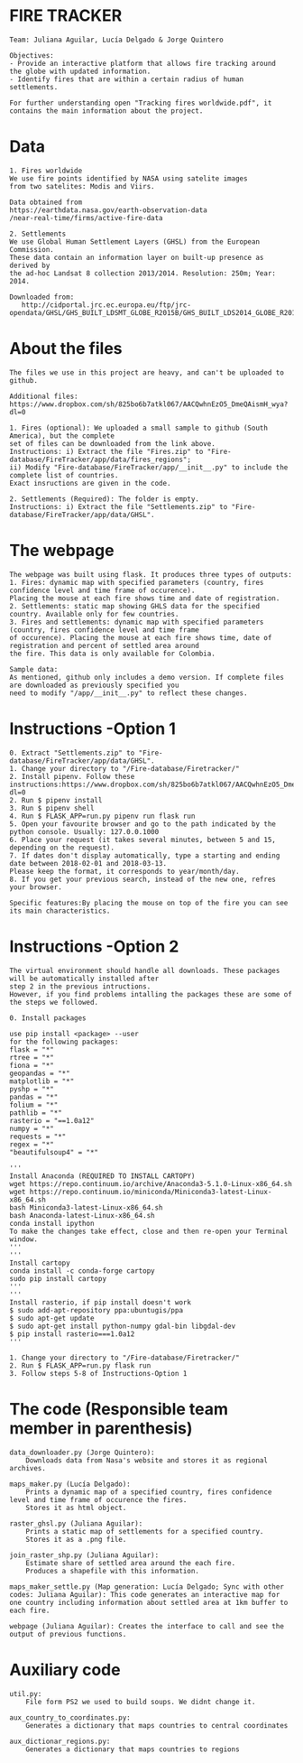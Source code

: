 # FIRE TRACKER

	Team: Juliana Aguilar, Lucía Delgado & Jorge Quintero

	Objectives: 
	- Provide an interactive platform that allows fire tracking around
	the globe with updated information.
	- Identify fires that are within a certain radius of human
	settlements.

	For further understanding open "Tracking fires worldwide.pdf", it contains the main information about the project.  

# Data
	1. Fires worldwide
	We use fire points identified by NASA using satelite images
	from two satelites: Modis and Viirs.

	Data obtained from 
	https://earthdata.nasa.gov/earth-observation-data
	/near-real-time/firms/active-fire-data
	
	2. Settlements
	We use Global Human Settlement Layers (GHSL) from the European Commission. 
	These data contain an information layer on built-up presence as derived by 
	the ad-hoc Landsat 8 collection 2013/2014. Resolution: 250m; Year: 2014.

	Downloaded from: 
	   http://cidportal.jrc.ec.europa.eu/ftp/jrc-opendata/GHSL/GHS_BUILT_LDSMT_GLOBE_R2015B/GHS_BUILT_LDS2014_GLOBE_R2016A_54009_250/

	
# About the files
	The files we use in this project are heavy, and can't be uploaded to github.
	
	Additional files: https://www.dropbox.com/sh/825bo6b7atkl067/AACQwhnEzO5_DmeQAismH_wya?dl=0 

	1. Fires (optional): We uploaded a small sample to github (South America), but the complete 
	set of files can be downloaded from the link above. 
	Instructions: i) Extract the file "Fires.zip" to "Fire-database/FireTracker/app/data/fires_regions"; 
	ii) Modify "Fire-database/FireTracker/app/__init__.py" to include the complete list of countries. 
	Exact insructions are given in the code.
	
	2. Settlements (Required): The folder is empty.
	Instructions: i) Extract the file "Settlements.zip" to "Fire-database/FireTracker/app/data/GHSL".
	

# The webpage
	The webpage was built using flask. It produces three types of outputs:
	1. Fires: dynamic map with specified parameters (country, fires confidence level and time frame of occurence). 
	Placing the mouse at each fire shows time and date of registration.
	2. Settlements: static map showing GHLS data for the specified country. Available only for few countries.
	3. Fires and settlements: dynamic map with specified parameters (country, fires confidence level and time frame 
	of occurence). Placing the mouse at each fire shows time, date of registration and percent of settled area around 
	the fire. This data is only available for Colombia.
	
	Sample data: 
	As mentioned, github only includes a demo version. If complete files are downloaded as previously specified you 
	need to modify "/app/__init__.py" to reflect these changes.
	
# Instructions -Option 1
	0. Extract "Settlements.zip" to "Fire-database/FireTracker/app/data/GHSL".
	1. Change your directory to "/Fire-database/Firetracker/" 
	2. Install pipenv. Follow these instructions:https://www.dropbox.com/sh/825bo6b7atkl067/AACQwhnEzO5_DmeQAismH_wya?dl=0 
	2. Run $ pipenv install
	3. Run $ pipenv shell
	4. Run $ FLASK_APP=run.py pipenv run flask run
	5. Open your favourite browser and go to the path indicated by the python console. Usually: 127.0.0.1000
	6. Place your request (it takes several minutes, between 5 and 15, depending on the request).
	7. If dates don't display automatically, type a starting and ending date between 2018-02-01 and 2018-03-13. 
	Please keep the format, it corresponds to year/month/day.
	8. If you get your previous search, instead of the new one, refres your browser.
	
	Specific features:By placing the mouse on top of the fire you can see its main characteristics.

# Instructions -Option 2
	The virtual environment should handle all downloads. These packages will be automatically installed after 
	step 2 in the previous intructions. 
	However, if you find problems intalling the packages these are some of the steps we followed. 
	
	0. Install packages
	
	use pip install <package> --user 
	for the following packages:
	flask = "*"
	rtree = "*"
	fiona = "*"
	geopandas = "*"
	matplotlib = "*"
	pyshp = "*"
	pandas = "*"
	folium = "*"
	pathlib = "*"
	rasterio = "==1.0a12"
	numpy = "*"
	requests = "*"
	regex = "*"
	"beautifulsoup4" = "*"

	'''
	Install Anaconda (REQUIRED TO INSTALL CARTOPY)
	wget https://repo.continuum.io/archive/Anaconda3-5.1.0-Linux-x86_64.sh
	wget https://repo.continuum.io/miniconda/Miniconda3-latest-Linux-x86_64.sh
	bash Miniconda3-latest-Linux-x86_64.sh
	bash Anaconda-latest-Linux-x86_64.sh
	conda install ipython
	To make the changes take effect, close and then re-open your Terminal window.
	'''
	'''
	Install cartopy
	conda install -c conda-forge cartopy
	sudo pip install cartopy
	'''
	'''
	Install rasterio, if pip install doesn't work
	$ sudo add-apt-repository ppa:ubuntugis/ppa
	$ sudo apt-get update
	$ sudo apt-get install python-numpy gdal-bin libgdal-dev
	$ pip install rasterio===1.0a12
	'''
	
	1. Change your directory to "/Fire-database/Firetracker/"
	2. Run $ FLASK_APP=run.py flask run
	3. Follow steps 5-8 of Instructions-Option 1
	
# The code (Responsible team member in parenthesis)

	data_downloader.py (Jorge Quintero):
		Downloads data from Nasa's website and stores it as regional archives.

	maps_maker.py (Lucía Delgado): 
		Prints a dynamic map of a specified country, fires confidence level and time frame of occurence the fires. 
		Stores it as html object.
	
	raster_ghsl.py (Juliana Aguilar):
		Prints a static map of settlements for a specified country.
		Stores it as a .png file.
	
	join_raster_shp.py (Juliana Aguilar):
		Estimate share of settled area around the each fire.
		Produces a shapefile with this information.
	
	maps_maker_settle.py (Map generation: Lucía Delgado; Sync with other codes: Juliana Aguilar): This code generates an interactive map for one country including information about settled area at 1km buffer to each fire.
	
	webpage (Juliana Aguilar): Creates the interface to call and see the output of previous functions. 
		
		

# Auxiliary code

	util.py: 
		File form PS2 we used to build soups. We didnt change it.

	aux_country_to_coordinates.py:
		Generates a dictionary that maps countries to central coordinates
	
	aux_dictionar_regions.py:
		Generates a dictionary that maps countries to regions



